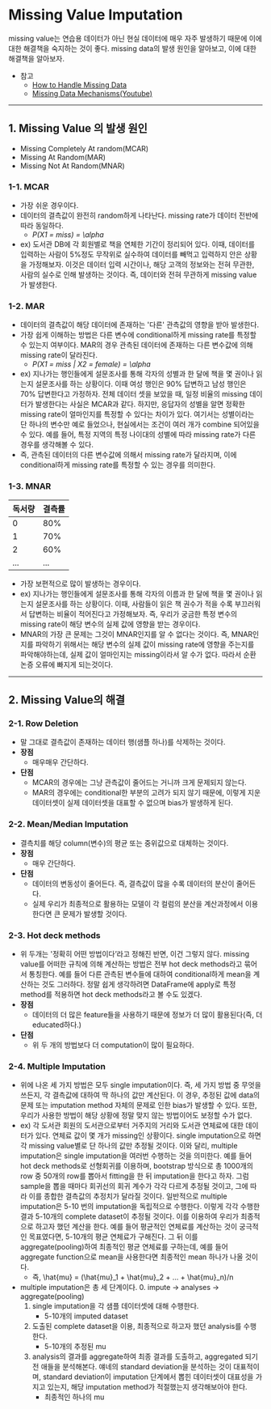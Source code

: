 # Missing Value Imputation

missing value는 연습용 데이터가 아닌 현실 데이터에 매우 자주 발생하기 때문에 이에 대한 해결책을 숙지하는 것이 좋다. missing data의 발생 원인을 알아보고, 이에 대한 해결책을 알아보자.

- 참고
    - <a href="https://towardsdatascience.com/how-to-handle-missing-data-8646b18db0d4">How to Handle Missing Data</a>
    - <a href="https:// https://www.youtube.com/watch?v=XnnA9z7lv4Q"> Missing Data Mechanisms(Youtube)</a>

---

## 1. Missing Value 의 발생 원인
- Missing Completely At random(MCAR)
- Missing At Random(MAR)
- Missing Not At Random(MNAR)

### 1-1. MCAR
- 가장 쉬운 경우이다.
- 데이터의 결측값이 완전히 random하게 나타난다. missing rate가 데이터 전반에 따라 동일하다.
    - *P(X1 = miss) = \alpha*
- ex) 도서관 DB에 각 회원별로 책을 연체한 기간이 정리되어 있다. 이때, 데이터를 입력하는 사람이 5%정도 무작위로 실수하여 데이터를 빼먹고 입력하지 안은 상황을 가정해보자. 이것은 데이터 입력 시간이나, 해당 고객의 정보와는 전혀 무관한, 사람의 실수로 인해 발생하는 것이다. 즉, 데이터와 전혀 무관하게 missing value가 발생한다.

### 1-2. MAR
- 데이터의 결측값이 해당 데이터에 존재하는 '다른' 관측값의 영향을 받아 발생한다.
- 가장 쉽게 이해하는 방법은 다른 변수에 conditional하게 missing rate를 특정할 수 있는지 여부이다. MAR의 경우 관측된 데이터에 존재하는 다른 변수값에 의해 missing rate이 달라진다.
    - *P(X1 = miss | X2 = female) = \alpha*
- ex) 지나가는 행인들에게 설문조사를 통해 각자의 성별과 한 달에 책을 몇 권이나 읽는지 설문조사를 하는 상황이다. 이때 여성 행인은 90% 답변하고 남성 행인은 70% 답변한다고 가정하자. 전체 데이터 셋을 보았을 때, 일정 비율의 missing 데이터가 발생한다는 사실은 MCAR과 같다. 하지만, 응답자의 성별을 알면 정확한 missing rate이 얼마인지를 특정할 수 있다는 차이가 있다. 여기서는 성별이라는 단 하나의 변수만 예로 들었으나, 현실에서는 조건이 여러 개가 combine 되어있을 수 있다. 예를 들어, 특정 지역의 특정 나이대의 성별에 따라 missing rate가 다른 경우를 생각해볼 수 있다.
- 즉, 관측된 데이터의 다른 변수값에 의해서 missing rate가 달라지며, 이에 conditional하게 missing rate를 특정할 수 있는 경우를 의미한다.
### 1-3. MNAR
| 독서량  |  결측률 |
|---|---|
| 0  | 80%  |
| 1  | 70%  |
| 2  | 60%  |
| ...  | ...  |
- 가장 보편적으로 많이 발생하는 경우이다.
- ex) 지나가는 행인들에게 설문조사를 통해 각자의 이름과 한 달에 책을 몇 권이나 읽는지 설문조사를 하는 상황이다. 이때, 사람들이 읽은 책 권수가 적을 수록 부끄러워서 답변하는 비율이 적어진다고 가정해보자. 즉, 우리가 궁금한 특정 변수의 missing rate이 해당 변수의 실제 값에 영향을 받는 경우이다.
- MNAR의 가장 큰 문제는 그것이 MNAR인지를 알 수 없다는 것이다. 즉, MNAR인지를 파악하기 위해서는 해당 변수의 실제 값이 missing rate에 영향을 주는지를 파악해야하는데, 실제 값이 얼마인지는 missing이라서 알 수가 없다. 따라서 순환 논증 오류에 빠지게 되는것이다.

---
## 2. Missing Value의 해결

### 2-1. Row Deletion
- 말 그대로 결측값이 존재하는 데이터 행(샘플 하나)를 삭제하는 것이다.
- **장점**
    - 매우매우 간단하다.
- **단점**
    - MCAR의 경우에는 그냥 관측값이 줄어드는 거니까 크게 문제되지 않는다.
    - MAR의 경우에는 conditional한 부분의 고려가 되지 않기 때문에, 이렇게 지운 데이터셋이 실제 데이터셋을 대표할 수 없으며 bias가 발생하게 된다.

### 2-2. Mean/Median Imputation
- 결측치를 해당 column(변수)의 평균 또는 중위값으로 대체하는 것이다.
- **장점**
    - 매우 간단하다.
- **단점**
    - 데이터의 변동성이 줄어든다. 즉, 결측값이 많을 수록 데이터의 분산이 줄어든다.
    - 실제 우리가 최종적으로 활용하는 모델이 각 컬럼의 분산을 계산과정에서 이용한다면 큰 문제가 발생할 것이다.  

### 2-3. Hot deck methods
- 위 두개는 '정확히 어떤 방법이다’라고 정해진 반면, 이건 그렇지 않다. missing value를 어떠한 규칙에 의해 계산하는 방법은 전부 hot deck methods라고 묶어서 통칭한다. 예를 들어 다른 관측된 변수들에 대하여 conditional하게 mean을 계산하는 것도 그러하다. 정말 쉽게 생각하려면 DataFrame에 apply로 특정 method를 적용하면 hot deck methods라고 볼 수도 있겠다.
- **장점**
    - 데이터의 더 많은 feature들을 사용하기 때문에 정보가 더 많이 활용된다(즉, 더 educated하다.)
- **단점**
    - 위 두 개의 방법보다 더 computation이 많이 필요하다.

### 2-4. Multiple Imputation

- 위에 나온 세 가지 방법은 모두 single imputation이다. 즉, 세 가지 방법 중 무엇을 쓰든지, 각 결측값에 대하여 딱 하나의 값만 계산된다. 이 경우, 추정된 값에 data의 문제 또는 imputation method 자체의 문제로 인한 bias가 발생할 수 있다. 또한, 우리가 사용한 방법이 해당 상황에 정말 맞지 않는 방법이어도 보정할 수가 없다.
- ex) 각 도서관 회원의 도서관으로부터 거주지의 거리와 도서관 연체료에 대한 데이터가 있다. 연체료 값이 몇 개가 missing인 상황이다. single imputation으로 하면 각 missing value별로 단 하나의 값만 추정될 것이다. 이와 달리, multiple imputation은 single imputation을 여러번 수행하는 것을 의미한다. 예를 들어 hot deck methods로 선형회귀를 이용하며, bootstrap 방식으로 총 1000개의 row 중 50개의 row를 뽑아서 fitting을 한 뒤 imputation을 한다고 하자. 그럼 sample을 뽑을 때마다 회귀선의 회귀 계수가 각각 다르게 추정될 것이고, 그에 따라 이를 종합한 결측값의 추정치가 달라질 것이다. 일반적으로 multiple imputation은 5-10 번의 imputation을 독립적으로 수행한다. 이렇게 각각 수행한 결과 5-10개의 complete dataset이 추정될 것이다. 이를 이용하여 우리가 최종적으로 하고자 했던 계산을 한다. 예를 들어 평균적인 연체료를 계산하는 것이 궁극적인 목표였다면, 5-10개의 평균 연체료가 구해진다. 그 뒤 이를 aggregate(pooling)하여 최종적인 평균 연체료를 구하는데, 예를 들어 aggregate function으로 mean을 사용한다면 최종적인 mean 하나가 나올 것이다.
    - 즉, \hat{mu} = (\hat{mu}_1 + \hat{mu}_2 + ... + \hat{mu}_n)/n
- multiple imputation은 총 세 단계이다.
    0. impute -> analyses -> aggregate(pooling)
    1. single imputation을 각 샘플 데이터셋에 대해 수행한다.
        - 5-10개의 imputed dataset
    2. 도출된 complete dataset을 이용, 최종적으로 하고자 했던 analysis를 수행한다.
        - 5-10개의 추정된 mu
    3. analysis의 결과를 aggregate하여 최종 결과를 도출하고, aggregated 되기 전 애들을 분석해본다. 얘네의 standard deviation을 분석하는 것이 대표적이며, standard deviation이 imputation 단계에서 뽑힌 데이터셋이 대표성을 가지고 있는지, 해당 imputation method가 적절했는지 생각해보아야 한다.
        - 최종적인 하나의 mu
